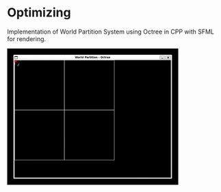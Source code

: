 # Optimizing

Implementation of World Partition System using Octree in CPP with SFML for rendering.

![Demo](./img/World_Partition-Octree_(Ubuntu).gif)
